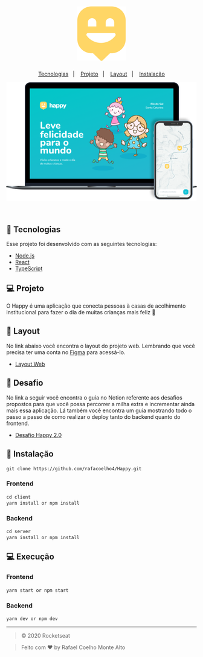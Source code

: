 <h1 align="center">
    <img alt="Happy" title="Happy" src="./client/src/images/mapMarker.svg" />
</h1>

<p align="center">
  <a href="#-tecnologias">Tecnologias</a>&nbsp;&nbsp;&nbsp;|&nbsp;&nbsp;&nbsp;
  <a href="#-projeto">Projeto</a>&nbsp;&nbsp;&nbsp;|&nbsp;&nbsp;&nbsp;
  <a href="#-layout">Layout</a>&nbsp;&nbsp;&nbsp;|&nbsp;&nbsp;&nbsp;
  <a href="#-instalação">Instalação</a>
</p>

<p align="center">
 <img src="https://github.com/rocketseat-education/nlw-03-omnistack/blob/master/.github/happy.png" alt="PRs welcome!" />
</p>

<br>

## 🚀 Tecnologias

Esse projeto foi desenvolvido com as seguintes tecnologias:

- [Node.js](https://nodejs.org/en/)
- [React](https://reactjs.org)
- [TypeScript](https://www.typescriptlang.org/)

## 💻 Projeto

O Happy é uma aplicação que conecta pessoas à casas de acolhimento institucional para fazer o dia de muitas crianças mais feliz 💜

## 🔖 Layout

No link abaixo você encontra o layout do projeto web. Lembrando que você precisa ter uma conta no [Figma](http://figma.com/) para acessá-lo.

- [Layout Web](https://www.figma.com/file/mDEbnoojksG4w8sOxmudh3/Happy-Web)

## 🧠 Desafio

No link a seguir você encontra o guia no Notion referente aos desafios propostos para que você possa percorrer a milha extra e incrementar ainda mais essa aplicação. Lá também você encontra um guia mostrando todo o passo a passo de como realizar o deploy tanto do backend quanto do frontend.

- [Desafio Happy 2.0](https://www.notion.so/Vers-o-2-0-do-Happy-c754db7a4d41469e8c2d00fcf75392c4)

## 📁 Instalação

```
git clone https://github.com/rafacoelho4/Happy.git
```

### Frontend
```
cd client
yarn install or npm install
```

### Backend
```
cd server
yarn install or npm install
```

## 💻 Execução

### Frontend
```
yarn start or npm start
```

### Backend
```
yarn dev or npm dev
```

---

> © 2020 Rocketseat

> Feito com ♥ by Rafael Coelho Monte Alto
